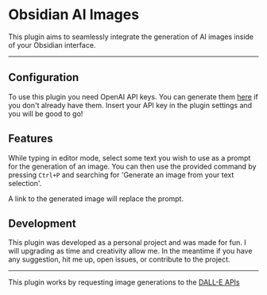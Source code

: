 # Obsidian AI Images
This plugin aims to seamlessly integrate the generation of AI images inside of your Obsidian interface.

---
## Configuration
To use this plugin you need OpenAI API keys. You can generate them [here](https://beta.openai.com/account/api-keys) if you don't already have them.
Insert your API key in the plugin settings and you will be good to go!

## Features
While typing in editor mode, select some text you wish to use as a prompt for the generation of an image. You can then use the provided command by pressing ```Ctrl+P``` and searching for 'Generate an image from your text selection'.

A link to the generated image will replace the prompt.

## Development
This plugin was developed as a personal project and was made for fun. I will upgrading as time and creativity allow me. In the meantime if you have any suggestion, hit me up, open issues, or contribute to the project.

---
This plugin works by requesting image generations to the [DALL-E APIs](https://beta.openai.com/docs/introduction)
